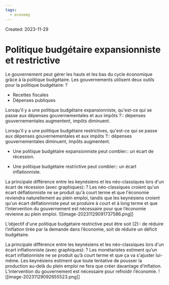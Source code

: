 ```yaml
---
tags:
  - economy
---
```

Created: 2023-11-29

# Politique budgétaire expansionniste et restrictive

Le gouvernement peut gérer les hauts et les bas du cycle économique grâce à la politique budgétaire. Les gouvernements utilisent deux outils pour la politique budgétaire:
?
- Recettes fiscales
- Dépenses publiques
<!--SR:!2024-04-29,81,228-->

Lorsqu'il y a une politique budgétaire expansionniste, qu'est-ce qui se passe aux dépenses gouvernementales et aux impôts ?:: dépenses gouvernementales augmentent, impôts diminuent.
<!--SR:!2024-03-16,63,248-->

Lorsqu'il y a une politique budgétaire restrictives, qu'est-ce qui se passe aux dépenses gouvernementales et aux impôts ?:: dépenses gouvernementales diminuent, impôts augmentent.
<!--SR:!2024-06-16,111,228-->

- Une politique budgétaire expansionniste peut combler:: un écart de récession.
<!--SR:!2024-08-18,159,250-->
- Une politique budgétaire restrictive peut combler:: un écart inflationniste.
<!--SR:!2024-07-12,141,268-->

La principale différence entre les keynésiens et les néo-classiques lors d'un écart de récession (avec graphiques):
?
Les néo-classiques  croient qu'un écart déflationniste ne se produit qu'à court terme et que l'économie reviendra naturellement au plein emploi, tandis que les keynésiens croient qu'un écart déflationniste peut se produire à court et à long terme et que l’intervention du gouvernement est nécessaire pour que l’économie revienne au plein emploi.
![[image-20231129091737586.png]]
<!--SR:!2024-03-29,71,248-->


L’objectif d'une politique budgétaire restrictive peut être soit (2):: de réduire l’inflation tirée par la demande dans l’économie, soit de réduire un déficit budgétaire.
<!--SR:!2024-03-22,20,170-->

La principale différence entre les keynésiens et les néo-classiques lors d'un écart inflationniste (avec graphiques):
?
Les monétaristes estiment qu’un écart inflationniste ne se produit qu’à court terme et que ça va s'ajuster lui-même. Les keynésiens estiment que toute tentative de pousser la production au-delà du plein emploi ne fera que créer davantage d’inflation. L’intervention du gouvernement est nécessaire pour refroidir l’économie.
![[image-20231129092655523.png]]
<!--SR:!2024-04-26,90,248-->



